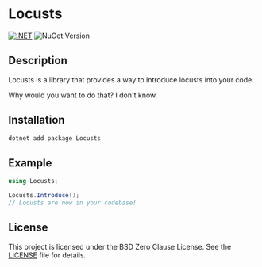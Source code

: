 # Locusts

[![.NET](https://github.com/locusts-r-us/locusts/actions/workflows/dotnet.yml/badge.svg)](https://github.com/locusts-r-us/locusts/actions/workflows/dotnet.yml)
![NuGet Version](https://img.shields.io/nuget/v/locusts?logo=nuget&label=NuGet%20Package)

## Description

Locusts is a library that provides a way to introduce locusts into your code.

Why would you want to do that? I don't know.

## Installation

```sh
dotnet add package Locusts
```

## Example

```cs
using Locusts;

Locusts.Introduce();
// Locusts are now in your codebase!
```

## License

This project is licensed under the BSD Zero Clause License. See the [LICENSE](../LICENSE) file for details.

